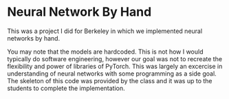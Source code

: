 # Neural Network By Hand

This was a project I did for Berkeley in which we implemented neural networks by hand.

You may note that the models are hardcoded. This is not how I would typically do software engineering, however our goal was not to recreate the flexibility and power of libraries of PyTorch. This was largely an excercise in understanding of neural networks with some programming as a side goal. The skeleton of this code was provided by the class and it was up to the students to complete the implementation.